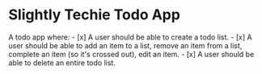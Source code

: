 # Slightly Techie Todo App
 A todo app where: - [x] A user should be able to create a todo list. - [x] A user should be able to add an item to a list, remove an item from a list, complete an item (so it's crossed out), edit an item.  - [x] A user should be able to delete an entire todo list.
